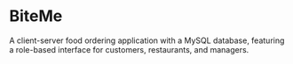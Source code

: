 # BiteMe
A client-server food ordering application with a MySQL database, featuring a role-based interface for customers, restaurants, and managers.
